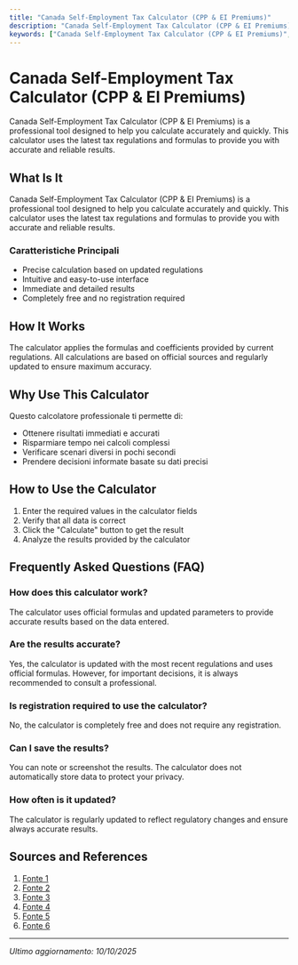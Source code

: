 ```yaml
---
title: "Canada Self-Employment Tax Calculator (CPP & EI Premiums)"
description: "Canada Self-Employment Tax Calculator (CPP & EI Premiums) is a professional tool designed to help you calculate accurately and quickly. This calculator uses the latest tax regulations and formulas to provide you with accurate and reliable results."
keywords: ["Canada Self-Employment Tax Calculator (CPP & EI Premiums)", "calcolatore", "calcolo online"]
---
```


# Canada Self-Employment Tax Calculator (CPP & EI Premiums)

Canada Self-Employment Tax Calculator (CPP & EI Premiums) is a professional tool designed to help you calculate accurately and quickly. This calculator uses the latest tax regulations and formulas to provide you with accurate and reliable results.

## What Is It

Canada Self-Employment Tax Calculator (CPP & EI Premiums) is a professional tool designed to help you calculate accurately and quickly. This calculator uses the latest tax regulations and formulas to provide you with accurate and reliable results.

### Caratteristiche Principali

- Precise calculation based on updated regulations
- Intuitive and easy-to-use interface
- Immediate and detailed results
- Completely free and no registration required

## How It Works

The calculator applies the formulas and coefficients provided by current regulations. All calculations are based on official sources and regularly updated to ensure maximum accuracy.

## Why Use This Calculator

Questo calcolatore professionale ti permette di:

- Ottenere risultati immediati e accurati
- Risparmiare tempo nei calcoli complessi
- Verificare scenari diversi in pochi secondi
- Prendere decisioni informate basate su dati precisi

## How to Use the Calculator

1. Enter the required values in the calculator fields
2. Verify that all data is correct
3. Click the "Calculate" button to get the result
4. Analyze the results provided by the calculator

## Frequently Asked Questions (FAQ)

### How does this calculator work?

The calculator uses official formulas and updated parameters to provide accurate results based on the data entered.

### Are the results accurate?

Yes, the calculator is updated with the most recent regulations and uses official formulas. However, for important decisions, it is always recommended to consult a professional.

### Is registration required to use the calculator?

No, the calculator is completely free and does not require any registration.

### Can I save the results?

You can note or screenshot the results. The calculator does not automatically store data to protect your privacy.

### How often is it updated?

The calculator is regularly updated to reflect regulatory changes and ensure always accurate results.

## Sources and References

1. [Fonte 1](https://www.canada.ca/en/revenue-agency/services/tax/businesses/topics/payroll/calculating-deductions.html)
2. [Fonte 2](https://www.wealthsimple.com/en-ca/tool/tax-calculator)
3. [Fonte 3](https://www.canada.ca/en/revenue-agency/services/e-services/digital-services-businesses/payroll-deductions-online-calculator.html)
4. [Fonte 4](https://turbotax.intuit.ca/tax-resources/canada-income-tax-calculator?srsltid=AfmBOootASLzfVpufOAa0omX-7hHl0zeyXXWVBrGdb9WWuTWb0QMMkKM)
5. [Fonte 5](https://www.adp.ca/en/resources/tools/calculator.aspx)
6. [Fonte 6](https://turbotax.intuit.ca/tips/cpp-ei-considerations-self-employed-canadians-8648?srsltid=AfmBOoqNWqhTLDrrKZKx0b6R0YqCpvgtnGDz7PdRlCt4m2qqIiNAVi_K)

---

*Ultimo aggiornamento: 10/10/2025*
